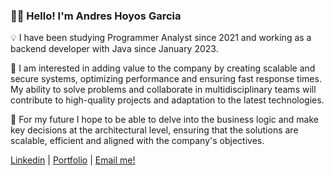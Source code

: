 ### 👋🏻 Hello! I'm Andres Hoyos Garcia

💡 I have been studying Programmer Analyst since 2021 and working as a backend developer with Java since January 2023.

🚀 I am interested in adding value to the company by creating scalable and secure systems, optimizing performance and ensuring fast response times. My ability to solve problems and collaborate in multidisciplinary teams will contribute to high-quality projects and adaptation to the latest technologies.

🌱 For my future I hope to be able to delve into the business logic and make key decisions at the architectural level, ensuring that the solutions are scalable, efficient and aligned with the company's objectives.

[Linkedin](https://www.linkedin.com/in/andreshoyosgarcia/) | 
[Portfolio](https://andyholes.xyz) | 
[Email me!](mailto:andyholesdev@gmail.com)

